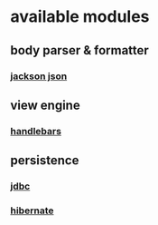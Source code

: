 # available modules

## body parser & formatter

### [jackson json](https://github.com/jooby-project/jooby/tree/master/jooby-jackson)

## view engine

### [handlebars](https://github.com/jooby-project/jooby/tree/master/jooby-hbs)

## persistence

### [jdbc](https://github.com/jooby-project/jooby/tree/master/jooby-jdbc)
### [hibernate](https://github.com/jooby-project/jooby/tree/master/jooby-hbm)
